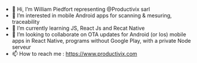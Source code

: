 - 👋 Hi, I’m William Piedfort representing @Productivix sarl
- 👀 I’m interested in mobile Android apps for scanning & mesuring, traceability
- 🌱 I’m currently learning JS, React Js and Recat Native
- 💞️ I’m looking to collaborate on OTA updates for Android (or Ios) mobile  apps in React Native, programs without Google Play, with a private Node serveur
- 📫 How to reach me : https://www.productivix.com 

<!---
Productivix/Productivix is a ✨ special ✨ repository because its `README.md` (this file) appears on your GitHub profile.
You can click the Preview link to take a look at your changes.
--->
